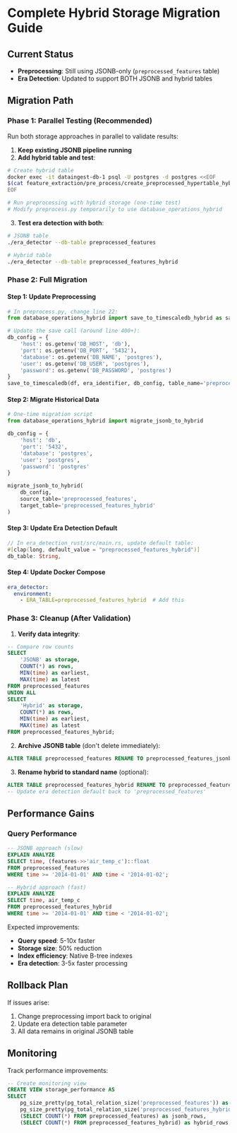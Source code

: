# Complete Hybrid Storage Migration Guide

## Current Status
- **Preprocessing**: Still using JSONB-only (`preprocessed_features` table)
- **Era Detection**: Updated to support BOTH JSONB and hybrid tables

## Migration Path

### Phase 1: Parallel Testing (Recommended)
Run both storage approaches in parallel to validate results:

1. **Keep existing JSONB pipeline running**
2. **Add hybrid table and test**:
```bash
# Create hybrid table
docker exec -it dataingest-db-1 psql -U postgres -d postgres <<EOF
$(cat feature_extraction/pre_process/create_preprocessed_hypertable_hybrid.sql)
EOF

# Run preprocessing with hybrid storage (one-time test)
# Modify preprocess.py temporarily to use database_operations_hybrid
```

3. **Test era detection with both**:
```bash
# JSONB table
./era_detector --db-table preprocessed_features

# Hybrid table  
./era_detector --db-table preprocessed_features_hybrid
```

### Phase 2: Full Migration

#### Step 1: Update Preprocessing
```python
# In preprocess.py, change line 22:
from database_operations_hybrid import save_to_timescaledb_hybrid as save_to_timescaledb

# Update the save call (around line 400+):
db_config = {
    'host': os.getenv('DB_HOST', 'db'),
    'port': os.getenv('DB_PORT', '5432'),
    'database': os.getenv('DB_NAME', 'postgres'),
    'user': os.getenv('DB_USER', 'postgres'),
    'password': os.getenv('DB_PASSWORD', 'postgres')
}
save_to_timescaledb(df, era_identifier, db_config, table_name='preprocessed_features_hybrid')
```

#### Step 2: Migrate Historical Data
```python
# One-time migration script
from database_operations_hybrid import migrate_jsonb_to_hybrid

db_config = {
    'host': 'db',
    'port': '5432',
    'database': 'postgres',
    'user': 'postgres',
    'password': 'postgres'
}

migrate_jsonb_to_hybrid(
    db_config,
    source_table='preprocessed_features',
    target_table='preprocessed_features_hybrid'
)
```

#### Step 3: Update Era Detection Default
```rust
// In era_detection_rust/src/main.rs, update default table:
#[clap(long, default_value = "preprocessed_features_hybrid")]
db_table: String,
```

#### Step 4: Update Docker Compose
```yaml
era_detector:
  environment:
    - ERA_TABLE=preprocessed_features_hybrid  # Add this
```

### Phase 3: Cleanup (After Validation)

1. **Verify data integrity**:
```sql
-- Compare row counts
SELECT 
    'JSONB' as storage,
    COUNT(*) as rows,
    MIN(time) as earliest,
    MAX(time) as latest
FROM preprocessed_features
UNION ALL
SELECT 
    'Hybrid' as storage,
    COUNT(*) as rows,
    MIN(time) as earliest,
    MAX(time) as latest
FROM preprocessed_features_hybrid;
```

2. **Archive JSONB table** (don't delete immediately):
```sql
ALTER TABLE preprocessed_features RENAME TO preprocessed_features_jsonb_archive;
```

3. **Rename hybrid to standard name** (optional):
```sql
ALTER TABLE preprocessed_features_hybrid RENAME TO preprocessed_features;
-- Update era detection default back to 'preprocessed_features'
```

## Performance Gains

### Query Performance
```sql
-- JSONB approach (slow)
EXPLAIN ANALYZE
SELECT time, (features->>'air_temp_c')::float 
FROM preprocessed_features 
WHERE time >= '2014-01-01' AND time < '2014-01-02';

-- Hybrid approach (fast)
EXPLAIN ANALYZE
SELECT time, air_temp_c 
FROM preprocessed_features_hybrid 
WHERE time >= '2014-01-01' AND time < '2014-01-02';
```

Expected improvements:
- **Query speed**: 5-10x faster
- **Storage size**: 50% reduction
- **Index efficiency**: Native B-tree indexes
- **Era detection**: 3-5x faster processing

## Rollback Plan

If issues arise:
1. Change preprocessing import back to original
2. Update era detection table parameter
3. All data remains in original JSONB table

## Monitoring

Track performance improvements:
```sql
-- Create monitoring view
CREATE VIEW storage_performance AS
SELECT 
    pg_size_pretty(pg_total_relation_size('preprocessed_features')) as jsonb_size,
    pg_size_pretty(pg_total_relation_size('preprocessed_features_hybrid')) as hybrid_size,
    (SELECT COUNT(*) FROM preprocessed_features) as jsonb_rows,
    (SELECT COUNT(*) FROM preprocessed_features_hybrid) as hybrid_rows;
```